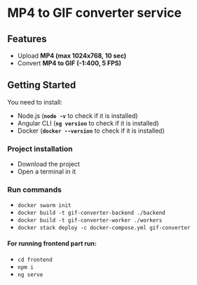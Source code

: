 # MP4 to GIF converter service

## Features
- Upload **MP4 (max 1024x768, 10 sec)**
- Convert **MP4 to GIF (-1:400, 5 FPS)**

## Getting Started

You need to install:
- Node.js (**`node -v`** to check if it is installed)
- Angular CLI (**`ng version`** to check if it is installed)
- Docker (**`docker --version`** to check if it is installed)

### Project installation
- Download the project
- Open a terminal in it

### Run commands
- `docker swarm init`
- `docker build -t gif-converter-backend ./backend`
- `docker build -t gif-converter-worker ./workers`
- `docker stack deploy -c docker-compose.yml gif-converter`

#### For running frontend part run:
- `cd frontend`
- `npm i`
- `ng serve`